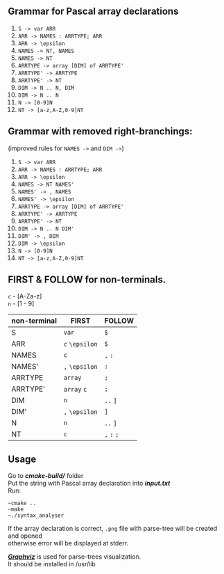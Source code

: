 ## Grammar for Pascal array declarations
1. `S -> var ARR`
2. `ARR -> NAMES : ARRTYPE; ARR`
3. `ARR -> \epsilon`
4. `NAMES -> NT, NAMES`
5. `NAMES -> NT`
6. `ARRTYPE -> array [DIM] of ARRTYPE' `
7. `ARRTYPE' -> ARRTYPE `
8. `ARRTYPE' -> NT `
9. `DIM -> N .. N, DIM `
10. `DIM -> N .. N `
11. `N -> [0-9]N `
12. `NT -> [a-z,A-Z,0-9]NT `


## Grammar with removed right-branchings:
(improved rules for `NAMES ->` and `DIM ->`)

1. `S -> var ARR`
2. `ARR -> NAMES : ARRTYPE; ARR`
3. `ARR -> \epsilon`
4. `NAMES -> NT NAMES' `
5. `NAMES' -> , NAMES`
6. `NAMES' -> \epsilon`
7. `ARRTYPE -> array [DIM] of ARRTYPE' `
8. `ARRTYPE' -> ARRTYPE `
9. `ARRTYPE' -> NT `
10. `DIM -> N .. N DIM' `
11. `DIM' -> , DIM `
12. `DIM -> \epsilon `
13. `N -> [0-9]N `
14. `NT -> [a-z,A-Z,0-9]NT `

## FIRST & FOLLOW  for non-terminals. 

`c` - [A-Za-z] <br>
`n` - [1 - 9]

non-terminal | FIRST    | FOLLOW
-----------|----------|-------
S          | `var`      |`$`
ARR         | `c` `\epsilon`     |`$`
NAMES  | `c`|`,` `:`
NAMES'    | `,` `\epsilon`     |`:`
ARRTYPE   | `array`|`;`
ARRTYPE'       | `array` `c`      |`;`
DIM       | `n`      |`..` `]`
DIM'       | `,` `\epsilon`      |`]`
N       | `n`      |`..` `]`
NT       | `c`      |`,` `:` `;`

## Usage

Go to ***cmake-build/*** folder<br>
Put the string with Pascal array declaration into ***input.txt*** <br>
Run:<br>
```
~cmake ..
~make
~./syntax_analyser
```
If the array declaration is correct, `.png` file with parse-tree will be created and opened<br>
otherwise error will be displayed at stderr.

[***Graphviz***](http://www.graphviz.org) is used for parse-trees visualization. <br>
It should be installed in /usr/lib
